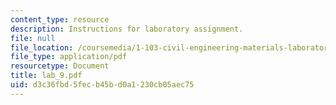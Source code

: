 ```yaml
---
content_type: resource
description: Instructions for laboratory assignment.
file: null
file_location: /coursemedia/1-103-civil-engineering-materials-laboratory-spring-2004/d3c36fbd5fecb45bd0a1230cb05aec75_lab_9.pdf
file_type: application/pdf
resourcetype: Document
title: lab_9.pdf
uid: d3c36fbd-5fec-b45b-d0a1-230cb05aec75
---
```

